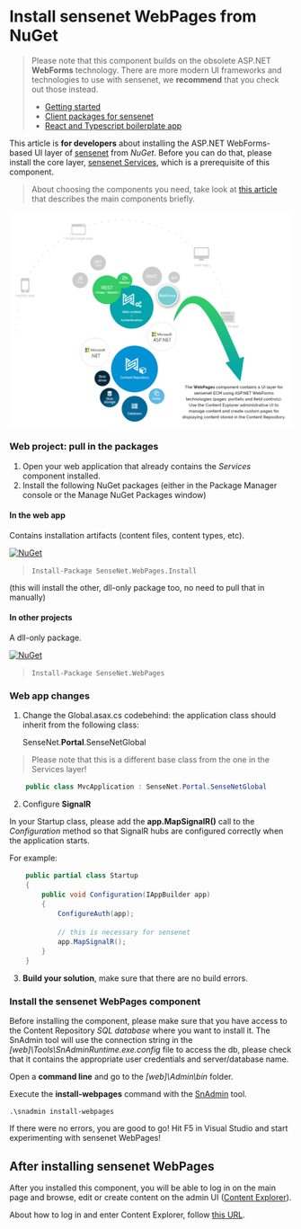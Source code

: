 # Install sensenet WebPages from NuGet

> Please note that this component builds on the obsolete ASP.NET **WebForms** technology. There are more modern UI frameworks and technologies to use with sensenet, we **recommend** that you check out those instead.
> 
> - [Getting started](https://community.sensenet.com/docs/getting-started/)
> - [Client packages for sensenet](https://github.com/SenseNet/sn-client)
> - [React and Typescript boilerplate app](https://github.com/SenseNet/sn-react-typescript-boilerplate)

This article is **for developers** about installing the ASP.NET WebForms-based UI layer of [sensenet](https://github.com/SenseNet) from *NuGet*. Before you can do that, please install the core layer, [sensenet Services](https://github.com/SenseNet/sensenet/tree/master/docs/install-sn-from-nuget.md), which is a prerequisite of this component.

>About choosing the components you need, take look at [this article](https://github.com/SenseNet/sensenet/tree/master/docs/sensenet-components.md) that describes the main components briefly.

![sensenet WebPages](https://github.com/SenseNet/sn-resources/raw/master/images/sn-components/sn-components_webforms.png "sensenet WebPages")


### Web project: pull in the packages

1. Open your web application that already contains the *Services* component installed.
2. Install the following NuGet packages (either in the Package Manager console or the Manage NuGet Packages window)

#### In the web app
Contains installation artifacts (content files, content types, etc).

[![NuGet](https://img.shields.io/nuget/v/SenseNet.WebPages.Install.svg)](https://www.nuget.org/packages/SenseNet.WebPages.Install)

> `Install-Package SenseNet.WebPages.Install`

(this will install the other, dll-only package too, no need to pull that in manually)

#### In other projects
A dll-only package.

[![NuGet](https://img.shields.io/nuget/v/SenseNet.WebPages.svg)](https://www.nuget.org/packages/SenseNet.WebPages)

> `Install-Package SenseNet.WebPages`

### Web app changes
1. Change the Global.asax.cs codebehind: the application class should inherit from the following class: 

   SenseNet.**Portal**.SenseNetGlobal

>Please note that this is a different base class from the one in the Services layer!      

````csharp
    public class MvcApplication : SenseNet.Portal.SenseNetGlobal    
````

2. Configure **SignalR**

In your Startup class, please add the **app.MapSignalR()** call to the *Configuration* method so that SignalR hubs are configured correctly when the application starts.

For example:

```csharp
    public partial class Startup
    {
        public void Configuration(IAppBuilder app)
        {
            ConfigureAuth(app);

            // this is necessary for sensenet
            app.MapSignalR();
        }
    }
```

3. **Build your solution**, make sure that there are no build errors.

### Install the sensenet WebPages component
Before installing the component, please make sure that you have access to the Content Repository *SQL database* where you want to install it. The SnAdmin tool will use the connection string in the *[web]\Tools\SnAdminRuntime.exe.config* file to access the db, please check that it contains the appropriate user credentials and server/database name.

Open a **command line** and go to the *[web]\Admin\bin* folder.

Execute the **install-webpages** command with the [SnAdmin](https://github.com/SenseNet/sn-admin) tool.

````text
.\snadmin install-webpages
````

If there were no errors, you are good to go! Hit F5 in Visual Studio and start experimenting with sensenet WebPages!

## After installing sensenet WebPages
After you installed this component, you will be able to log in on the main page and browse, edit or create content on the admin UI ([Content Explorer](http://wiki.sensenet.com/Content_Explorer)).

About how to log in and enter Content Explorer, follow [this URL](https://github.com/SenseNet/sn-webpages#LogIn).
